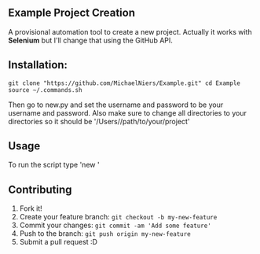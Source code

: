 ## Example Project Creation

A provisional automation tool to create a new project.
Actually it works with __Selenium__ but I'll change that using the GitHub API.

## Installation:

`git clone "https://github.com/MichaelNiers/Example.git"
cd Example
source ~/.commands.sh`

Then go to new.py and set the username and password to be your username and password.
Also make sure to change all directories to your directories so it should be '/Users/<your username>/path/to/your/project'

## Usage

To run the script type 'new <name of your folder>'

## Contributing

1. Fork it!
2. Create your feature branch: `git checkout -b my-new-feature`
3. Commit your changes: `git commit -am 'Add some feature'`
4. Push to the branch: `git push origin my-new-feature`
5. Submit a pull request :D
